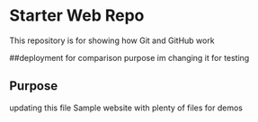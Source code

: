 # Starter Web Repo

This repository is for showing how Git and GitHub work

##deployment
for comparison purpose
im changing it for testing

## Purpose
updating this file
Sample website with plenty of files for demos
